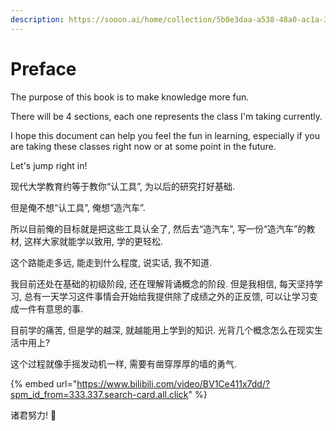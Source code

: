 ```yaml
---
description: https://sooon.ai/home/collection/5b0e3daa-a538-48a0-ac1a-30c5de225d57
---
```


# Preface

The purpose of this book is to make knowledge more fun.

There will be 4 sections, each one represents the class I'm taking currently.

I hope this document can help you feel the fun in learning, especially if you are taking these classes right now or at some point in the future.

Let's jump right in!



现代大学教育约等于教你“认工具”, 为以后的研究打好基础.

但是俺不想“认工具”, 俺想“造汽车”.

所以目前俺的目标就是把这些工具认全了, 然后去“造汽车”, 写一份“造汽车”的教材, 这样大家就能学以致用, 学的更轻松.

这个路能走多远, 能走到什么程度, 说实话, 我不知道.

我目前还处在基础的初级阶段, 还在理解背诵概念的阶段. 但是我相信, 每天坚持学习, 总有一天学习这件事情会开始给我提供除了成绩之外的正反馈, 可以让学习变成一件有意思的事.

目前学的痛苦, 但是学的越深, 就越能用上学到的知识. 光背几个概念怎么在现实生活中用上?

这个过程就像手摇发动机一样, 需要有凿穿厚厚的墙的勇气.

{% embed url="https://www.bilibili.com/video/BV1Ce411x7dd/?spm_id_from=333.337.search-card.all.click" %}

诸君努力! 💪
